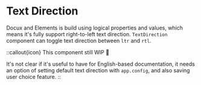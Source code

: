 # Text Direction

Docux and Elements is build using logical properties and values, which means it's fully support right-to-left text direction. `TextDirection` component can toggle text direction between `ltr` and `rtl`.

::callout{icon}
This component still WIP 🚧

It's not clear if it's useful to have for English-based documentation, it needs an option of setting default text direction with `app.config`, and also saving user choice feature.
::
